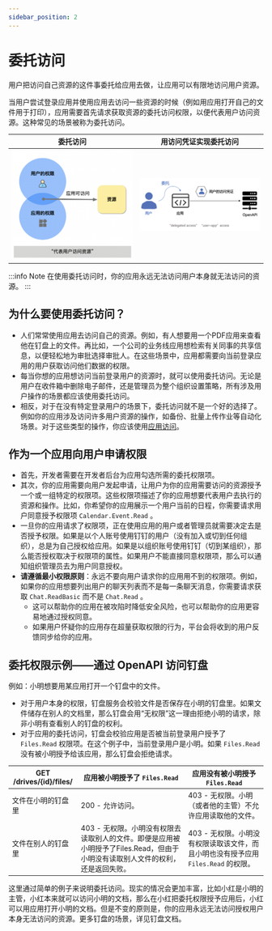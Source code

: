 ```yaml
---
sidebar_position: 2
---
```


# 委托访问
用户把访问自己资源的这件事委托给应用去做，让应用可以有限地访问用户资源。 

当用户尝试登录应用并使用应用去访问一些资源的时候（例如用应用打开自己的文件用于打印），应用需要首先请求获取资源的委托访问权限，以便代表用户访问资源。这种常见的场景被称为委托访问。


|                              委托访问                              |                            用访问凭证实现委托访问                             |
|:--------------------------------------------------------------:|:------------------------------------------------------------------:|
| ![委托访问简图](/img/learn/permission/delegated_access_overview.png) | ![委托访问凭证访问](/img/learn/permission/delegated_access_with_token.png) |


:::info Note
在使用委托访问时，你的应用永远无法访问用户本身就无法访问的资源。
:::

## 为什么要使用委托访问？
* 人们常常使用应用去访问自己的资源。例如，有人想要用一个PDF应用来查看他在钉盘上的文件。再比如，一个公司的业务线应用想检索有关同事的共享信息，以便轻松地为审批选择审批人。在这些场景中，应用都需要向当前登录应用的用户获取访问他们数据的权限。 
* 每当你想的应用想访问当前登录用户的资源时，就可以使用委托访问。无论是用户在收件箱中删除电子邮件，还是管理员为整个组织设置策略，所有涉及用户操作的场景都应该使用委托访问。 
* 相反，对于在没有特定登录用户的场景下，委托访问就不是一个好的选择了。例如你的应用涉及访问许多用户资源的操作，如备份、批量上传作业等自动化场景。对于这些类型的操作，你应该使用[应用访问](/docs/learn/permission/intro/application_permission)。

## 作为一个应用向用户申请权限
* 首先，开发者需要在开发者后台为应用勾选所需的委托权限项。
* 其次，你的应用需要向用户发起申请，让用户为你的应用需要访问的资源授予一个或一组特定的权限项。这些权限项描述了你的应用想要代表用户去执行的资源和操作。比如，你希望你的应用展示一个用户当前的日程，你需要请求用户同意授予权限项 `Calendar.Event.Read` 。 
* 一旦你的应用请求了权限项，正在使用应用的用户或者管理员就需要决定去是否授予权限。如果是以个人账号使用钉钉的用户（没有加入或切到任何组织），总是为自己授权给应用。如果是以组织账号使用钉钉（切到某组织），那么能否授权取决于权限项的属性。如果用户不能直接同意权限项，那么可以通知组织管理员去为用户同意授权。
* **请遵循最小权限原则**：永远不要向用户请求你的应用用不到的权限项。例如，如果你的应用想要列出用户的聊天列表而不是每一条聊天消息，你需要请求获取 `Chat.ReadBasic` 而不是 `Chat.Read` 。
  * 这可以帮助你的应用在被攻陷时降低安全风险，也可以帮助你的应用更容易地通过授权同意。
  * 如果用户怀疑你的应用存在超量获取权限的行为，平台会将收到的用户反馈同步给你的应用。

## 委托权限示例——通过 OpenAPI 访问钉盘
例如：小明想要用某应用打开一个钉盘中的文件。
* 对于用户本身的权限，钉盘服务会校验文件是否保存在小明的钉盘里。如果文件储存在别人的文档里，那么钉盘会用“无权限”这一理由拒绝小明的请求，除非小明有查看别人的钉盘的权利。
* 对于应用的委托访问，钉盘会校验应用是否被当前登录用户授予了 `Files.Read` 权限项。在这个例子中，当前登录用户是小明。如果 `Files.Read` 没有被小明授予给该应用，那么钉盘会拒绝请求。

| GET /drives/{id}/files/ | 应用被小明授予了 `Files.Read`                                                   | 应用没有被小明授予 `Files.Read`                              |
|-------------------------|-------------------------------------------------------------------------|-----------------------------------------------------|
| 文件在小明的钉盘里               | 200 - 允许访问。                                                             | 403 - 无权限。小明（或者他的主管）不允许应用读取他的文件。                    |
| 文件在别人的钉盘里               | 403 - 无权限。小明没有权限去读取别人的文件。即便是应用被小明授予了Files.Read，但由于小明没有读取别人文件的权利，还是返回失败。 | 403 - 无权限。小明没有权限读取该文件，而且小明也没有授予应用 `Files.Read` 的权限。 |
这里通过简单的例子来说明委托访问。现实的情况会更加丰富，比如小红是小明的主管，小红本来就可以访问小明的文档，那么在小红把委托权限授予应用后，小红可以用应用打开小明的文档。但是不变的原则是，你的应用永远无法访问授权用户本身无法访问的资源。更多钉盘的场景，详见钉盘文档。
